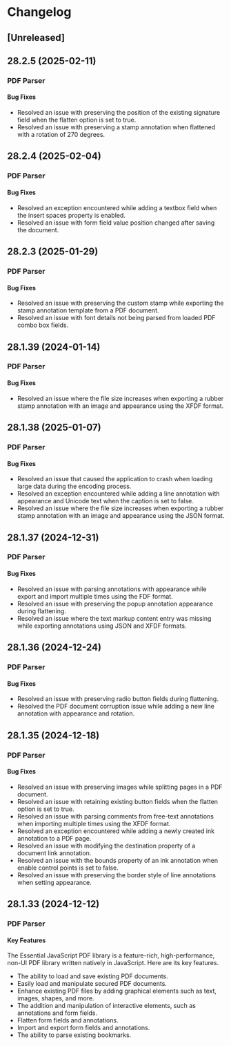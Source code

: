 # Changelog

## [Unreleased]

## 28.2.5 (2025-02-11)

### PDF Parser

#### Bug Fixes

- Resolved an issue with preserving the position of the existing signature field when the flatten option is set to true.
- Resolved an issue with preserving a stamp annotation when flattened with a rotation of 270 degrees.

## 28.2.4 (2025-02-04)

### PDF Parser

#### Bug Fixes

- Resolved an exception encountered while adding a textbox field when the insert spaces property is enabled.
- Resolved an issue with form field value position changed after saving the document.

## 28.2.3 (2025-01-29)

### PDF Parser

#### Bug Fixes

- Resolved an issue with preserving the custom stamp while exporting the stamp annotation template from a PDF document.
- Resolved an issue with font details not being parsed from loaded PDF combo box fields.

## 28.1.39 (2024-01-14)

### PDF Parser

#### Bug Fixes

- Resolved an issue where the file size increases when exporting a rubber stamp annotation with an image and appearance using the XFDF format.

## 28.1.38 (2025-01-07)

### PDF Parser

#### Bug Fixes

- Resolved an issue that caused the application to crash when loading large data during the encoding process.
- Resolved an exception encountered while adding a line annotation with appearance and Unicode text when the caption is set to false.
- Resolved an issue where the file size increases when exporting a rubber stamp annotation with an image and appearance using the JSON format.

## 28.1.37 (2024-12-31)

### PDF Parser

#### Bug Fixes

- Resolved an issue with parsing annotations with appearance while export and import multiple times using the FDF format.
- Resolved an issue with preserving the popup annotation appearance during flattening.
- Resolved an issue where the text markup content entry was missing while exporting annotations using JSON and XFDF formats.

## 28.1.36 (2024-12-24)

### PDF Parser

#### Bug Fixes

- Resolved an issue with preserving radio button fields during flattening.
- Resolved the PDF document corruption issue while adding a new line annotation with appearance and rotation.

## 28.1.35 (2024-12-18)

### PDF Parser

#### Bug Fixes

- Resolved an issue with preserving images while splitting pages in a PDF document.
- Resolved an issue with retaining existing button fields when the flatten option is set to true.
- Resolved an issue with parsing comments from free-text annotations when importing multiple times using the XFDF format.
- Resolved an exception encountered while adding a newly created ink annotation to a PDF page.
- Resolved an issue with modifying the destination property of a document link annotation.
- Resolved an issue with the bounds property of an ink annotation when enable control points is set to false.
- Resolved an issue with preserving the border style of line annotations when setting appearance.

## 28.1.33 (2024-12-12)

### PDF Parser

#### Key Features

The Essential JavaScript PDF library is a feature-rich, high-performance, non-UI PDF library written natively in JavaScript. Here are its key features.

- The ability to load and save existing PDF documents.
- Easily load and manipulate secured PDF documents.
- Enhance existing PDF files by adding graphical elements such as text, images, shapes, and more.
- The addition and manipulation of interactive elements, such as annotations and form fields.
- Flatten form fields and annotations.
- Import and export form fields and annotations.
- The ability to parse existing bookmarks.